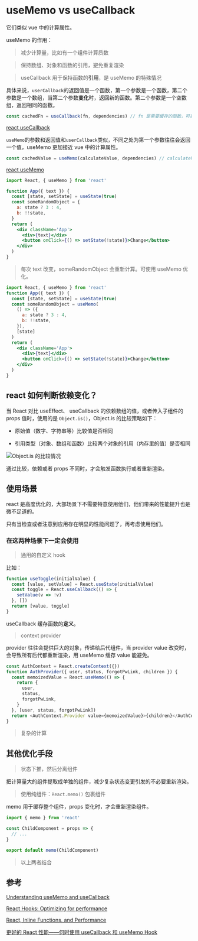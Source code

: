 # useMemo vs useCallback

它们类似 vue 中的计算属性。

useMemo 的作用：

> 减少计算量，比如有一个组件计算质数

> 保持数组、对象和函数的引用，避免重复渲染

> useCallback 用于保持函数的**引用**，是 useMemo 的特殊情况

具体来说，`userCallback`的返回值是一个函数，第一个参数是一个函数，第二个参数是一个数组，当第二个参数**变化**时，返回新的函数。第二个参数是一个空数组，返回相同的函数。

```js
const cachedFn = useCallback(fn, dependencies) // fn 是需要缓存的函数，可以有任何参数
```

[react useCallback](https://beta.reactjs.org/reference/react/useCallback)

`useMemo`的参数和返回值和`userCallback`类似，不同之处为第一个参数往往会返回一个值，useMemo 更加接近 vue 中的计算属性。

```js
const cachedValue = useMemo(calculateValue, dependencies) // calculateValue 计算想要缓存的值的函数，不能有参数，需要有返回值
```

[react useMemo](https://beta.reactjs.org/reference/react/useMemo)

```jsx
import React, { useMemo } from 'react'

function App({ text }) {
  const [state, setState] = useState(true)
  const someRandomObject = {
    a: state ? 3 : 4,
    b: !!state,
  }
  return (
    <div className='App'>
      <div>{text}</div>
      <button onClick={() => setState(!state)}>Change</button>
    </div>
  )
}
```

> 每次 text 改变，someRandomObject 会重新计算。可使用 useMemo 优化。

```jsx
import React, { useMemo } from 'react'
function App({ text }) {
  const [state, setState] = useState(true)
  const someRandomObject = useMemo(
    () => ({
      a: state ? 3 : 4,
      b: !!state,
    }),
    [state]
  )
  return (
    <div className='App'>
      <div>{text}</div>
      <button onClick={() => setState(!state)}>Change</button>
    </div>
  )
}
```

## react 如何判断依赖变化？

当 React 对比 useEffect、 useCallback 的依赖数组的值，或者传入子组件的 props 值时，使用的是 `Object.is()`，Object.is 的比较策略如下：

- 原始值（数字、字符串等）比较值是否相同

- 引用类型（对象、数组和函数）比较两个对象的引用（内存里的值）是否相同


![Object.is 的比较情况](https://cdn.jsdelivr.net/gh/jackchoumine/jack-picture@master/Object.is.png)

通过比较，依赖或者 props 不同时，才会触发函数执行或者重新渲染。

## 使用场景

react 是高度优化的，大部场景下不需要特意使用他们，他们带来的性能提升也是微不足道的。

只有当检查或者注意到应用存在明显的性能问题了，再考虑使用他们。

### 在这两种场景下一定会使用

> 通用的自定义 hook

比如：

```js
function useToggle(initialValue) {
  const [value, setValue] = React.useState(initialValue)
  const toggle = React.useCallback(() => {
    setValue(v => !v)
  }, [])
  return [value, toggle]
}
```

useCallback 缓存函数的**定义**。

> context provider

provider 往往会提供巨大的对象，传递给后代组件，当 provider value 改变时，会导致所有后代都重新渲染，用 useMemo 缓存 value 能避免。

```js
const AuthContext = React.createContext({})
function AuthProvider({ user, status, forgotPwLink, children }) {
  const memoizedValue = React.useMemo(() => {
    return {
      user,
      status,
      forgotPwLink,
    }
  }, [user, status, forgotPwLink])
  return <AuthContext.Provider value={memoizedValue}>{children}</AuthContext.Provider>
}
```

> 复杂的计算

## 其他优化手段

> 状态下推，然后分离组件

把计算量大的组件提取成单独的组件，减少复杂状态变更引发的不必要重新渲染。

> 使用纯组件：`React.memo()` 包裹组件

memo 用于缓存整个组件，props 变化时，才会重新渲染组件。

```jsx
import { memo } from 'react'

const ChildComponent = props => {
  // ...
}

export default memo(ChildComponent)
```

> 以上两者结合

## 参考

[Understanding useMemo and useCallback](https://www.joshwcomeau.com/react/usememo-and-usecallback/)

[React Hooks: Optimizing for performance](https://itnext.io/optimizing-react-code-with-hooks-3eaaf5978351)

[React, Inline Functions, and Performance](https://reacttraining.com/blog/react-inline-functions-and-performance/)

[更好的 React 性能——何时使用 useCallback 和 useMemo Hook](https://mp.weixin.qq.com/s/dN5OxLeTSS3QDwKIHJXCfQ)
